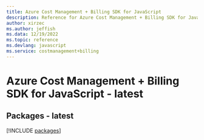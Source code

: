 ```yaml
---
title: Azure Cost Management + Billing SDK for JavaScript
description: Reference for Azure Cost Management + Billing SDK for JavaScript
author: xirzec
ms.author: jeffish
ms.data: 12/19/2022
ms.topic: reference
ms.devlang: javascript
ms.service: costmanagement+billing
---
```

# Azure Cost Management + Billing SDK for JavaScript - latest
## Packages - latest
[!INCLUDE [packages](cost-management-+-billing-index.md)]